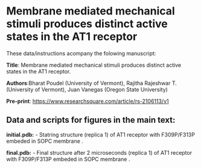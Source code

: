 # Membrane mediated mechanical stimuli produces distinct active states in the AT1 receptor

These data/instructions acompany the folowing manuscript: <br>

**Title**: Membrane mediated mechanical stimuli produces distinct active states in the AT1 receptor.<br>

**Authors**:Bharat Poudel (University of Vermont), Rajitha Rajeshwar T. (University of Vermont), Juan Vanegas (Oregon State University)<br>

**Pre-print**: https://www.researchsquare.com/article/rs-2106113/v1 <br>

## Data and scripts for figures in the main text:

**initial.pdb:** - Statring structure (replica 1) of AT1 receptor with F309P/F313P embeded in SOPC membrane .<br> 

**final.pdb:** - Final structure after 2 microseconds (replica 1) of AT1 receptor with F309P/F313P embeded in SOPC membrane .<br>

